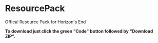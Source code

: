 # ResourcePack
Offical Resource Pack for Horizon's End

**To download just click the green "Code" button followed by "Download ZIP".**
